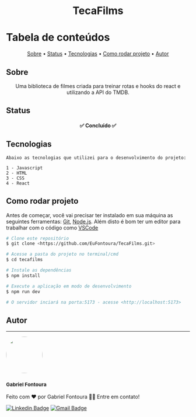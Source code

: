 <h1 align="center">TecaFilms</h1>

Tabela de conteúdos
=================
<p align="center">
 <a href="#sobre">Sobre</a> •
 <a href="#status">Status</a> • 
 <a href="#tecnologias">Tecnologias</a> • 
 <a href="#como-rodar-projeto">Como rodar projeto</a> • 
 <a href="#autor">Autor</a>
</p>

## Sobre
<p align="center">Uma biblioteca de filmes criada para treinar rotas e hooks do react e utilizando a API do TMDB.</p>

## Status
<h4 align="center"> 
	✅  Concluído  ✅
</h4>

 ## Tecnologias
  
    Abaixo as tecnologias que utilizei para o desenvolvimento do projeto:

    1 - Javascript
    2 - HTML
    3 - CSS
    4 - React
  </p>

## Como rodar projeto

Antes de começar, você vai precisar ter instalado em sua máquina as seguintes ferramentas:
[Git](https://git-scm.com), [Node.js](https://nodejs.org/en/). 
Além disto é bom ter um editor para trabalhar com o código como [VSCode](https://code.visualstudio.com/)


```bash
# Clone este repositório
$ git clone <https://github.com/EuFontoura/TecaFilms.git>

# Acesse a pasta do projeto no terminal/cmd
$ cd tecafilms

# Instale as dependências
$ npm install

# Execute a aplicação em modo de desenvolvimento
$ npm run dev

# O servidor inciará na porta:5173 - acesse <http://localhost:5173>
```

## Autor
---
<img src="https://avatars.githubusercontent.com/u/88143537?v=4" width="100px;" alt="" style="border-radius:50%;"/>
<br />
<h3><sub><b>Gabriel Fontoura</b></sub></h3>

Feito com ❤️ por Gabriel Fontoura 👋🏽 Entre em contato!

[![Linkedin Badge](https://img.shields.io/badge/-Gabriel-blue?style=flat-square&logo=Linkedin&logoColor=white&link=https://www.linkedin.com/in/gabriel-fontoura/)](https://www.linkedin.com/in/gabriel-fontoura/) 
[![Gmail Badge](https://img.shields.io/badge/-gabrielFMendonca@gmail.com-c14438?style=flat-square&logo=Gmail&logoColor=white&link=mailto:gabrielFMmendonca@gmail.com)](mailto:gabrielFMendonca@gmail.com)
